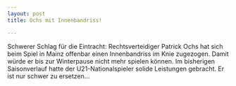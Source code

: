 ```yaml
---
layout: post
title: Ochs mit Innenbandriss!

---
```


Schwerer Schlag für die Eintracht: Rechtsverteidiger Patrick Ochs hat sich beim Spiel in Mainz offenbar einen Innenbandriss im Knie zugezogen. Damit würde er bis zur Winterpause nicht mehr spielen können. Im bisherigen Saisonverlauf hatte der U21-Nationalspieler solide Leistungen gebracht. Er ist nur schwer zu ersetzen...



